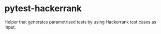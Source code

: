 # pytest-hackerrank

Helper that generates parametrised tests by using Hackerrank test cases as input.
